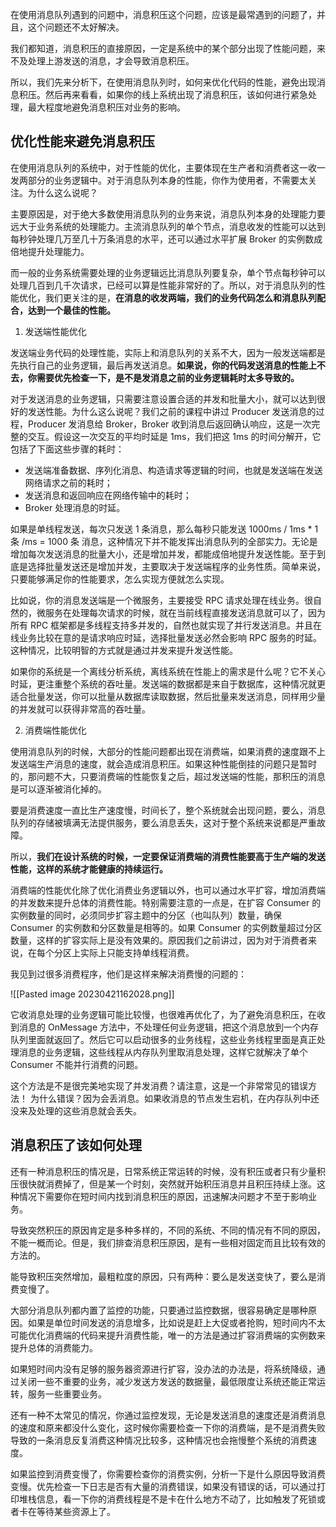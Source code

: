 
在使用消息队列遇到的问题中，消息积压这个问题，应该是最常遇到的问题了，并且，这个问题还不太好解决。

我们都知道，消息积压的直接原因，一定是系统中的某个部分出现了性能问题，来不及处理上游发送的消息，才会导致消息积压。

所以，我们先来分析下，在使用消息队列时，如何来优化代码的性能，避免出现消息积压。然后再来看看，如果你的线上系统出现了消息积压，该如何进行紧急处理，最大程度地避免消息积压对业务的影响。

## 优化性能来避免消息积压

在使用消息队列的系统中，对于性能的优化，主要体现在生产者和消费者这一收一发两部分的业务逻辑中。对于消息队列本身的性能，你作为使用者，不需要太关注。为什么这么说呢？

主要原因是，对于绝大多数使用消息队列的业务来说，消息队列本身的处理能力要远大于业务系统的处理能力。主流消息队列的单个节点，消息收发的性能可以达到每秒钟处理几万至几十万条消息的水平，还可以通过水平扩展 Broker 的实例数成倍地提升处理能力。

而一般的业务系统需要处理的业务逻辑远比消息队列要复杂，单个节点每秒钟可以处理几百到几千次请求，已经可以算是性能非常好的了。所以，对于消息队列的性能优化，我们更关注的是，**在消息的收发两端，我们的业务代码怎么和消息队列配合，达到一个最佳的性能。**


1. 发送端性能优化

发送端业务代码的处理性能，实际上和消息队列的关系不大，因为一般发送端都是先执行自己的业务逻辑，最后再发送消息。**如果说，你的代码发送消息的性能上不去，你需要优先检查一下，是不是发消息之前的业务逻辑耗时太多导致的。**

对于发送消息的业务逻辑，只需要注意设置合适的并发和批量大小，就可以达到很好的发送性能。为什么这么说呢？我们之前的课程中讲过 Producer 发送消息的过程，Producer 发消息给 Broker，Broker 收到消息后返回确认响应，这是一次完整的交互。假设这一次交互的平均时延是 1ms，我们把这 1ms 的时间分解开，它包括了下面这些步骤的耗时：

- 发送端准备数据、序列化消息、构造请求等逻辑的时间，也就是发送端在发送网络请求之前的耗时；
- 发送消息和返回响应在网络传输中的耗时；
- Broker 处理消息的时延。

如果是单线程发送，每次只发送 1 条消息，那么每秒只能发送 1000ms / 1ms * 1 条 /ms = 1000 条 消息，这种情况下并不能发挥出消息队列的全部实力。无论是增加每次发送消息的批量大小，还是增加并发，都能成倍地提升发送性能。至于到底是选择批量发送还是增加并发，主要取决于发送端程序的业务性质。简单来说，只要能够满足你的性能要求，怎么实现方便就怎么实现。

比如说，你的消息发送端是一个微服务，主要接受 RPC 请求处理在线业务。很自然的，微服务在处理每次请求的时候，就在当前线程直接发送消息就可以了，因为所有 RPC 框架都是多线程支持多并发的，自然也就实现了并行发送消息。并且在线业务比较在意的是请求响应时延，选择批量发送必然会影响 RPC 服务的时延。这种情况，比较明智的方式就是通过并发来提升发送性能。

如果你的系统是一个离线分析系统，离线系统在性能上的需求是什么呢？它不关心时延，更注重整个系统的吞吐量。发送端的数据都是来自于数据库，这种情况就更适合批量发送，你可以批量从数据库读取数据，然后批量来发送消息，同样用少量的并发就可以获得非常高的吞吐量。

2. 消费端性能优化

使用消息队列的时候，大部分的性能问题都出现在消费端，如果消费的速度跟不上发送端生产消息的速度，就会造成消息积压。如果这种性能倒挂的问题只是暂时的，那问题不大，只要消费端的性能恢复之后，超过发送端的性能，那积压的消息是可以逐渐被消化掉的。

要是消费速度一直比生产速度慢，时间长了，整个系统就会出现问题，要么，消息队列的存储被填满无法提供服务，要么消息丢失，这对于整个系统来说都是严重故障。

所以，**我们在设计系统的时候，一定要保证消费端的消费性能要高于生产端的发送性能，这样的系统才能健康的持续运行。** 

消费端的性能优化除了优化消费业务逻辑以外，也可以通过水平扩容，增加消费端的并发数来提升总体的消费性能。特别需要注意的一点是，在扩容 Consumer 的实例数量的同时，必须同步扩容主题中的分区（也叫队列）数量，确保 Consumer 的实例数和分区数量是相等的。如果 Consumer 的实例数量超过分区数量，这样的扩容实际上是没有效果的。原因我们之前讲过，因为对于消费者来说，在每个分区上实际上只能支持单线程消费。

我见到过很多消费程序，他们是这样来解决消费慢的问题的：

![[Pasted image 20230421162028.png]]

它收消息处理的业务逻辑可能比较慢，也很难再优化了，为了避免消息积压，在收到消息的 OnMessage 方法中，不处理任何业务逻辑，把这个消息放到一个内存队列里面就返回了。然后它可以启动很多的业务线程，这些业务线程里面是真正处理消息的业务逻辑，这些线程从内存队列里取消息处理，这样它就解决了单个 Consumer 不能并行消费的问题。

这个方法是不是很完美地实现了并发消费？请注意，这是一个非常常见的错误方法！ 为什么错误？因为会丢消息。如果收消息的节点发生宕机，在内存队列中还没来及处理的这些消息就会丢失。

## 消息积压了该如何处理


还有一种消息积压的情况是，日常系统正常运转的时候，没有积压或者只有少量积压很快就消费掉了，但是某一个时刻，突然就开始积压消息并且积压持续上涨。这种情况下需要你在短时间内找到消息积压的原因，迅速解决问题才不至于影响业务。

导致突然积压的原因肯定是多种多样的，不同的系统、不同的情况有不同的原因，不能一概而论。但是，我们排查消息积压原因，是有一些相对固定而且比较有效的方法的。

能导致积压突然增加，最粗粒度的原因，只有两种：要么是发送变快了，要么是消费变慢了。

大部分消息队列都内置了监控的功能，只要通过监控数据，很容易确定是哪种原因。如果是单位时间发送的消息增多，比如说是赶上大促或者抢购，短时间内不太可能优化消费端的代码来提升消费性能，唯一的方法是通过扩容消费端的实例数来提升总体的消费能力。

如果短时间内没有足够的服务器资源进行扩容，没办法的办法是，将系统降级，通过关闭一些不重要的业务，减少发送方发送的数据量，最低限度让系统还能正常运转，服务一些重要业务。

还有一种不太常见的情况，你通过监控发现，无论是发送消息的速度还是消费消息的速度和原来都没什么变化，这时候你需要检查一下你的消费端，是不是消费失败导致的一条消息反复消费这种情况比较多，这种情况也会拖慢整个系统的消费速度。

如果监控到消费变慢了，你需要检查你的消费实例，分析一下是什么原因导致消费变慢。优先检查一下日志是否有大量的消费错误，如果没有错误的话，可以通过打印堆栈信息，看一下你的消费线程是不是卡在什么地方不动了，比如触发了死锁或者卡在等待某些资源上了。